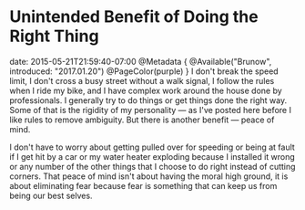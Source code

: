 # Unintended Benefit of Doing the Right Thing
date: 2015-05-21T21:59:40-07:00
@Metadata {
  @Available("Brunow", introduced: "2017.01.20")
  @PageColor(purple)
}
I don't break the speed limit, I don't cross a busy street without a walk signal, I follow the rules when I ride my bike, and I have complex work around the house done by professionals. I generally try to do things or get things done the right way. Some of that is the rigidity of my personality &mdash; as I've posted here before I like rules to remove ambiguity. But there is another benefit &mdash; peace of mind.

I don't have to worry about getting pulled over for speeding or being at fault if I get hit by a car or my water heater exploding because I installed it wrong or any number of the other things that I choose to do right instead of cutting corners. That peace of mind isn't about having the moral high ground, it is about eliminating fear because fear is something that can keep us from being our best selves.
